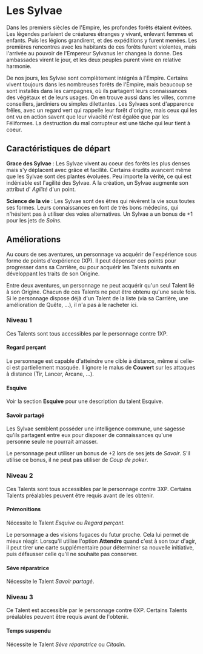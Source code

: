 # Les Sylvae

Dans les premiers siècles de l'Empire, les profondes forêts étaient évitées. Les légendes parlaient de créatures étranges y vivant, enlevant femmes et enfants. Puis les légions grandirent, et des expéditions y furent menées. Les premières rencontres avec les habitants de ces forêts furent violentes, mais l'arrivée au pouvoir de l'Empereur Sylvanus Ier changea la donne. Des ambassades virent le jour, et les deux peuples purent vivre en relative harmonie.

De nos jours, les Sylvae sont complètement intégrés à l'Empire. Certains vivent toujours dans les nombreuses forêts de l'Empire, mais beaucoup se sont installés dans les campagnes, où ils partagent leurs connaissances des végétaux et de leurs usages. On en trouve aussi dans les villes, comme conseillers, jardiniers ou simples dilettantes. Les Sylvaes sont d'apparence frêles, avec un regard vert qui rappelle leur forêt d'origine, mais ceux qui les ont vu en action savent que leur vivacité n'est égalée que par les Féliformes. La destruction du mal corrupteur est une tâche qui leur tient à coeur.

## Caractéristiques de départ

**Grace des Sylvae** : Les Sylvae vivent au coeur des forêts les plus denses mais s'y déplacent avec grâce et facilité. Certains érudits avancent même que les Sylvae sont des plantes évoluées. Peu importe la vérité, ce qui est indéniable est l'agilité des Sylvae. A la création, un Sylvae augmente son attribut d' _Agilité_ d'un point.

**Science de la vie** : Les Sylvae sont des êtres qui révèrent la vie sous toutes ses formes. Leurs connaissances en font de très bons médecins, qui n'hésitent pas à utiliser des voies alternatives. Un Sylvae a un bonus de +1 pour les jets de _Soins_.

## Améliorations

Au cours de ses aventures, un personnage va acquérir de l'expérience sous forme de points d'expérience (XP). Il peut dépenser ces points pour progresser dans sa Carrière, ou pour acquérir les Talents suivants en développant les traits de son Origine.

Entre deux aventures, un personnage ne peut acquérir qu'un seul Talent lié à son Origine. Chacun de ces Talents ne peut être obtenu qu'une seule fois. Si le personnage dispose déjà d'un Talent de la liste (via sa Carrière, une amélioration de Quête, ...), il n'a pas à le racheter ici.

### Niveau 1

Ces Talents sont tous accessibles par le personnage contre 1XP.

#### Regard perçant

Le personnage est capable d'atteindre une cible à distance, même si celle-ci est partiellement masquée. Il ignore le malus de **Couvert** sur les attaques à distance (Tir, Lancer, Arcane, ...).

#### Esquive

Voir la section **Esquive** pour une description du talent Esquive.

#### Savoir partagé

Les Sylvae semblent posséder une intelligence commune, une sagesse qu'ils partagent entre eux pour disposer de connaissances qu'une personne seule ne pourrait amasser.

Le personnage peut utiliser un bonus de +2 lors de ses jets de _Savoir_. S'il utilise ce bonus, il ne peut pas utiliser de _Coup de poker_.

### Niveau 2

Ces Talents sont tous accessibles par le personnage contre 3XP. Certains Talents préalables peuvent être requis avant de les obtenir.

#### Prémonitions

Nécessite le Talent _Esquive_ ou _Regard perçant_.

Le personnage a des visions fugaces du futur proche. Cela lui permet de mieux réagir. Lorsqu'il utilise l'option **Attendre** quand c'est à son tour d'agir, il peut tirer une carte supplémentaire pour déterminer sa nouvelle initiative, puis défausser celle qu'il ne souhaite pas conserver.

#### Sève réparatrice

Nécessite le Talent _Savoir partagé_.

### Niveau 3

Ce Talent est accessible par le personnage contre 6XP. Certains Talents préalables peuvent être requis avant de l'obtenir.

#### Temps suspendu

Nécessite le Talent _Sève réparatrice_ ou _Citadin_.
